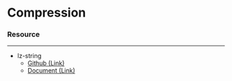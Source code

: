 # Compression

<script type="text/javascript" src="../js/general.js"></script>

### Resource
---

* lz-string
  * [Github (Link)](https://github.com/pieroxy/lz-string)
  * [Document (Link)](http://pieroxy.net/blog/pages/lz-string/index.html)